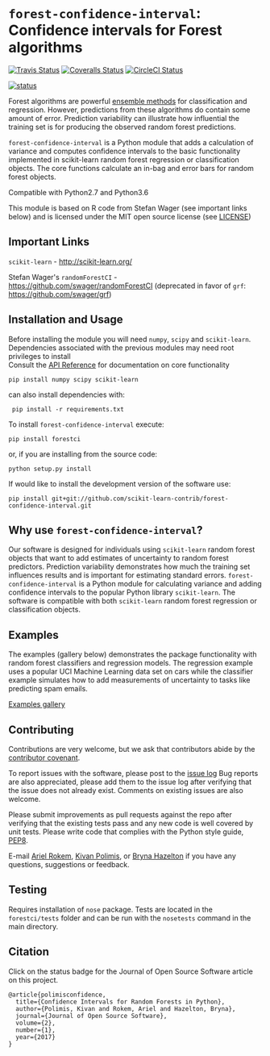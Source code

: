 # `forest-confidence-interval`: Confidence intervals for Forest algorithms

[![Travis Status](https://travis-ci.org/scikit-learn-contrib/forest-confidence-interval.svg?branch=master)](https://travis-ci.org/scikit-learn-contrib/forest-confidence-interval)
[![Coveralls Status](https://coveralls.io/repos/scikit-learn-contrib/forest-confidence-interval/badge.svg?branch=master&service=github)](https://coveralls.io/r/scikit-learn-contrib/forest-confidence-interval)
[![CircleCI Status](https://circleci.com/gh/scikit-learn-contrib/forest-confidence-interval.svg?style=shield&circle-token=:circle-token)](https://circleci.com/gh/scikit-learn-contrib/forest-confidence-interval/tree/master)

[![status](http://joss.theoj.org/papers/b40f03cc069b43b341a92bd26b660f35/status.svg)](http://joss.theoj.org/papers/b40f03cc069b43b341a92bd26b660f35)

Forest algorithms are powerful
[ensemble methods](http://scikit-learn.org/stable/modules/classes.html#module-sklearn.ensemble) for classification and regression. However, predictions from these algorithms do contain some amount of error. Prediction variability can illustrate how influential
the training set is for producing the observed random forest predictions.

`forest-confidence-interval` is a Python module that adds a calculation of
variance and computes confidence intervals to the basic functionality
implemented in scikit-learn random forest regression or classification objects.
The core functions calculate an in-bag and error bars for random forest
objects.

Compatible with Python2.7 and Python3.6

This module is based on R code from Stefan Wager (see important links below)
and is licensed under the MIT open source license (see [LICENSE](LICENSE))

## Important Links
`scikit-learn` - http://scikit-learn.org/

Stefan Wager's `randomForestCI` - https://github.com/swager/randomForestCI (deprecated in favor of `grf`: https://github.com/swager/grf)

## Installation and Usage
Before installing the module you will need `numpy`, `scipy` and `scikit-learn`.  
Dependencies associated with the previous modules may need root privileges to install  
Consult the [API Reference](http://contrib.scikit-learn.org/forest-confidence-interval/reference/index.html) for documentation on core functionality

```
pip install numpy scipy scikit-learn
```
can also install dependencies with:

```
 pip install -r requirements.txt
 ```

To install `forest-confidence-interval` execute:
```
pip install forestci
```

or, if you are installing from the source code:
```shell
python setup.py install
```

If would like to install the development version of the software use:

```shell
pip install git+git://github.com/scikit-learn-contrib/forest-confidence-interval.git
```
## Why use `forest-confidence-interval`?
Our software is designed for individuals using `scikit-learn` random forest objects that want to add estimates of uncertainty to random forest predictors. Prediction variability demonstrates how much the training set influences results and is important for estimating standard errors. `forest-confidence-interval` is a Python module for calculating variance and adding confidence intervals to the popular Python library `scikit-learn`. The software is compatible with both `scikit-learn` random forest regression or classification objects.

## Examples

The examples (gallery below) demonstrates the package functionality with random forest classifiers and regression models.
The regression example uses a popular UCI Machine Learning data set on cars while the classifier example simulates how to add measurements of uncertainty to tasks like predicting spam emails.

[Examples gallery](http://contrib.scikit-learn.org/forest-confidence-interval/auto_examples/index.html)

## Contributing

Contributions are very welcome, but we ask that contributors abide by the
[contributor covenant]([http://contributor-covenant.org/version/1/4/).

To report issues with the software, please post to the
[issue log](https://github.com/scikit-learn-contrib/forest-confidence-interval/issues)
Bug reports are also appreciated, please add them to the issue log after
verifying that the issue does not already exist.
Comments on existing issues are also welcome.

Please submit improvements as pull requests against the repo after verifying
that the existing tests pass and any new code is well covered by unit tests.
Please write code that complies with the Python style guide,
[PEP8](https://www.python.org/dev/peps/pep-0008/).

E-mail [Ariel Rokem](mailto:arokem@gmail.com), [Kivan Polimis](mailto:kivan.polimis@gmail.com), or [Bryna Hazelton](mailto:brynah@phys.washington.edu ) if you have any questions, suggestions or feedback.

## Testing
Requires installation of `nose` package. Tests are located in the `forestci/tests` folder
and can be run with the `nosetests` command in the main directory.

## Citation
Click on the status badge for the Journal of Open Source Software article on this project.  

```
@article{polimisconfidence,
  title={Confidence Intervals for Random Forests in Python},
  author={Polimis, Kivan and Rokem, Ariel and Hazelton, Bryna},
  journal={Journal of Open Source Software},
  volume={2},
  number={1},
  year={2017}
}
```

